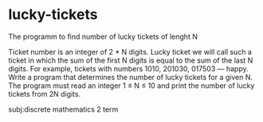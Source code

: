 # lucky-tickets
The programm to find number of lucky tickets of lenght N

Ticket number is an integer of 2 * N digits. Lucky ticket we will call such
a ticket in which the sum of the first N digits is equal to the sum of the last N digits. For example,
tickets with numbers 1010, 201030, 017503 — happy.
Write a program that determines the number of lucky tickets for a given N.
The program must read an integer 1 ≤ N ≤ 10 and print the number of lucky tickets from 2N digits.

subj:discrete mathematics 2 term
